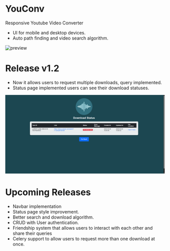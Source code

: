 # YouConv
Responsive Youtube Video Converter
- UI for mobile and desktop devices.
- Auto path finding and video search algorithm.

![preview](/static/images/preview1.png)

# Release v1.2
 - Now it allows users to request multiple downloads, query implemented.
 - Status page implemented users can see their download statuses.

 ![preview](/static/images/preview2.png)

# Upcoming Releases
- Navbar implementation
- Status page style improvement.
- Better search and download algorithm.
- CRUD with User authentication.
- Friendship system that allows users to interact with each other and share their queries
- Celery support to allow users to request more than one download at once.

